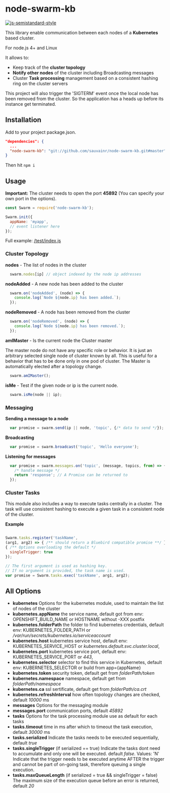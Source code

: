# node-swarm-kb

[![js-semistandard-style](https://img.shields.io/badge/code%20style-semistandard-brightgreen.svg?style=flat-square)](https://github.com/Flet/semistandard)

  This library enable communication between each nodes of a **Kubernetes** based cluster.

  For node.js 4+ and Linux

  It allows to:
  - Keep track of the **cluster topology**
  - **Notify other nodes** of the cluster including Broadcasting messages
  - Cluster **Task processing** management based on a consistent hashing ring on the cluster servers

  This project will also trigger the 'SIGTERM' event once the local node has been removed from the cluster. So the application has a heads up before its instance get terminated.

## Installation

Add to your project package.json.

```JSON
"dependencies": {
  ...
  "node-swarm-kb": "git://github.com/sauvainr/node-swarm-kb.git#master"
}
```

Then hit ``` npm i ```

## Usage

**Important:** The cluster needs to open the port **45892** (You can specify your own port in the options).

```javascript
const Swarm = require('node-swarm-kb');

Swarm.init({
  appName: 'myapp',
  // event listener here
});
```

Full example: [/test/index.js](/test/index.js)

### Cluster Topology

**nodes** - The list of nodes in the cluster

```javascript
  swarm.nodes[ip] // object indexed by the node ip addresses
```

**nodeAdded** - A new node has been added to the cluster

```javascript
  swarm.on('nodeAdded', (node) => {
    console.log(`Node ${node.ip} has been added.`);
  });
```

**nodeRemoved** - A node has been removed from the cluster

```javascript
  swarm.on('nodeRemoved', (node) => {
    console.log(`Node ${node.ip} has been removed.`);
  });
```

**amIMaster** - Is the current node the Cluster master

The master node do not have any specific role or behavior.
It is just an arbitrary selected single node of cluster known by all.
This is useful for a behavior that has to be done only in one pod of cluster.
The Master is automatically elected after a topology change.

```javascript
  swarm.amIMaster();
```

**isMe** - Test if the given node or ip is the current node.

```javascript
  swarm.isMe(node || ip);
```

### Messaging

**Sending a message to a node**

```javascript
  var promise = swarm.send(ip || node, 'topic', {/* data to send */});
```

**Broadcasting**

```javascript
  var promise = swarm.broadcast('topic', 'Hello everyone');
```

**Listening for messages**

```javascript
  var promise = swarm.messages.on('topic', (message, topics, from) => {
    /* handle message */
    return 'response'; // A Promise can be returned to
  });
```

### Cluster Tasks

This module also includes a way to execute tasks centrally in a cluster.
The task will use consistent hashing to execute a given task in a consistent node of the cluster.

**Example**

```javascript

Swarm.tasks.register('taskName',
(arg1, arg2) => { /** should return a Bluebird compatible promise **/ },
{ /** Options overloading the default */
  singleTrigger: true
});

// The first argument is used as hashing key.
// If no argument is provided, the task name is used.
var promise = Swarm.tasks.exec('taskName', arg1, arg2);

```


## All Options

- **kubernetes** Options for the kubernetes module, used to maintain the list of nodes of the cluster
- **kubernetes.appName** the service name, default got from env: OPENSHIFT_BUILD_NAME or HOSTNAME without -XXX postfix
- **kubernetes.folderPath** the folder to find kubernetes credentials, default env: KUBERNETES_FOLDER_PATH or _/var/run/secrets/kubernetes.io/serviceaccount_
- **kubernetes.host** kubernetes service host, default env: KUBERNETES_SERVICE_HOST or _kubernetes.default.svc.cluster.local_,
- **kubernetes.port** kubernetes service port, default env: KUBERNETES_SERVICE_PORT or _443_,
- **kubernetes.selector** selector to find this service in Kubernetes, default env: KUBERNETES_SELECTOR or build from app={appName}
- **kubernetes.token** security token, default get from _folderPath/token_
- **kubernetes.namespace** namespace, default get from _folderPath/namespace_
- **kubernetes.ca** ssl sertificate, default get from _folderPath/ca.crt_
- **kubernetes.refreshInterval** how often topology changes are checked, default _10000_ ms
- **messages** Options for the messaging module
- **messages.port** communication ports, default _45892_
- **tasks** Options for the task processing module use as default for each tasks
- **tasks.timeout** time in ms after which to timeout the task execution, default _30000_ ms
- **tasks.serialized** Indicate the tasks needs to be executed sequentially, default _true_
- **tasks.singleTrigger** (if serialized == true) Indicate the tasks dont need to accumulate and only one will be executed. default _false_. Values: 'N' Indicate that the trigger needs to be executed anytime AFTER the trigger and cannot be part of on-going task, therefore queuing a single execution.
- **tasks.maxQueueLength** (if serialized = true && singleTrigger = false) The maximum size of the execution queue before an error is returned, default _20_
